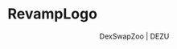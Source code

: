 # RevampLogo

<p align='center'>
DexSwapZoo | DEZU 
 </p
<img src='https://raw.githubusercontent.com/ZooHarmony/RevampLogo/main/DEZU.png' align='center'/>
